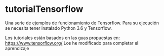 # tutorialTensorflow
Una serie de ejemplos de funcionamiento de Tensorflow. Para su ejecución se necesita tener instalado Python 3.6 y Tensorflow.

Los tutoriales están basados en las guas propuestas en: https://www.tensorflow.org/
Los he modificado para completar el aprendizaje

